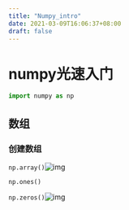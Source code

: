 ```yaml
---
title: "Numpy_intro"
date: 2021-03-09T16:06:37+08:00
draft: false
---
```


# numpy光速入门

```python
import numpy as np       
```

## 数组

### 创建数组

`np.array()`![img](https://pic1.zhimg.com/80/v2-90de7812f9fc3169cffb7e39d4c3cfd8_720w.jpg)

`np.ones()`

`np.zeros()`![img](https://pic4.zhimg.com/80/v2-6e73db4bcf9e406d110da4f2827200ab_720w.jpg)